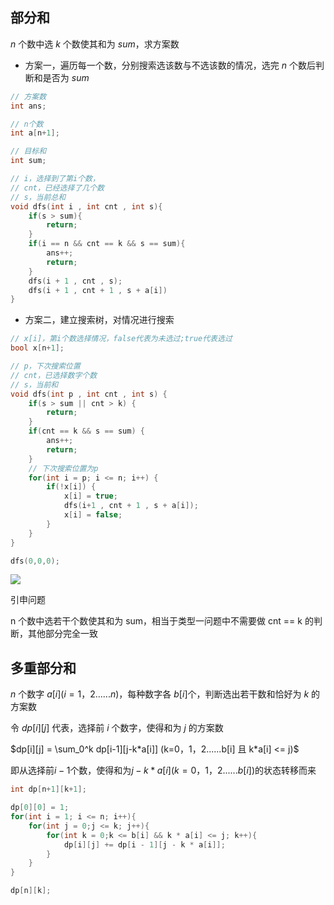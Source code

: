 <!--
 * @Description: 
 * @Version: 1.0
 * @Author: DaLao
 * @Email: dalao_li@163.com
 * @Date: 2022-02-13 19:00:24
 * @LastEditors: dalao
 * @LastEditTime: 2022-04-05 13:56:04
-->

## 部分和

$n$ 个数中选 $k$ 个数使其和为 $sum$，求方案数

- 方案一，遍历每一个数，分别搜索选该数与不选该数的情况，选完 $n$ 个数后判断和是否为 $sum$

```c
// 方案数
int ans;

// n个数
int a[n+1];

// 目标和
int sum;

// i，选择到了第i个数，
// cnt，已经选择了几个数
// s，当前总和
void dfs(int i , int cnt , int s){
    if(s > sum){
        return;
    }
    if(i == n && cnt == k && s == sum){
        ans++;
        return;
    }
    dfs(i + 1 , cnt , s);
    dfs(i + 1 , cnt + 1 , s + a[i])
}
```


- 方案二，建立搜索树，对情况进行搜索

```c
// x[i]，第i个数选择情况，false代表为未选过;true代表选过
bool x[n+1];

// p，下次搜索位置
// cnt，已选择数字个数
// s，当前和
void dfs(int p , int cnt , int s) {
    if(s > sum || cnt > k) {
        return;
    }
    if(cnt == k && s == sum) {
        ans++;
        return;
    }
    // 下次搜索位置为p
    for(int i = p; i <= n; i++) {
        if(!x[i]) {
            x[i] = true;
            dfs(i+1 , cnt + 1 , s + a[i]);
            x[i] = false;
        }
    }
}

dfs(0,0,0);
```

![](https://cdn.hurra.ltd/img/20211115221553.png)

引申问题

n 个数中选若干个数使其和为 sum，相当于类型一问题中不需要做 cnt == k 的判断，其他部分完全一致


## 多重部分和

$n$ 个数字 $a[i](i = {1，2......n})$，每种数字各 $b[i]$个，判断选出若干数和恰好为 $k$ 的方案数

令 $dp[i][j]$ 代表，选择前 $i$ 个数字，使得和为 $j$ 的方案数

$dp[i][j] = \sum_0^k dp[i-1][j-k*a[i]] (k=0，1，2......b[i] 且 k*a[i] <= j)$  

即从选择前$i-1$个数，使得和为$j-k*a[i] (k=0，1，2......b[i])$的状态转移而来

```c
int dp[n+1][k+1];

dp[0][0] = 1;
for(int i = 1; i <= n; i++){
    for(int j = 0;j <= k; j++){
        for(int k = 0;k <= b[i] && k * a[i] <= j; k++){
            dp[i][j] += dp[i - 1][j - k * a[i]];
        }
    }
}

dp[n][k];
```
